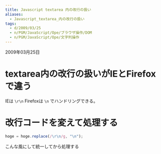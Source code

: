 ```yaml
---
title: Javascript textarea 内の改行の扱い
aliases:
  - Javascript_textarea_内の改行の扱い
tags:
  - d/2009/03/25
  - n/PGM/JavaScript/Ope/ブラウザ操作/DOM
  - n/PGM/JavaScript/Ope/文字列操作
---
```


2009年03月25日

textarea内の改行の扱いがIEとFirefoxで違う
================================================================================
IEは `\r\n` Firefoxは `\n` でハンドリングできる。


改行コードを変えて処理する
================================================================================

```javascript
hoge = hoge.replace(/\r\n/g, "\n");
```

こんな風にして統一してから処理する


